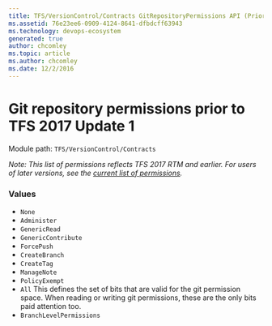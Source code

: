 ```yaml
---
title: TFS/VersionControl/Contracts GitRepositoryPermissions API (Prior to TFS 2017 Update 1) | Extensions for Azure DevOps Services
ms.assetid: 76e23ee6-0909-4124-8641-dfbdcff63943
ms.technology: devops-ecosystem
generated: true
author: chcomley
ms.topic: article
ms.author: chcomley
ms.date: 12/2/2016
---
```


# Git repository permissions prior to TFS 2017 Update 1

Module path: `TFS/VersionControl/Contracts`

*Note: This list of permissions reflects TFS 2017 RTM and earlier. For users of later versions, see
the [current list of permissions](GitRepositoryPermissions.md).*

### Values

* `None` 
* `Administer` 
* `GenericRead` 
* `GenericContribute` 
* `ForcePush` 
* `CreateBranch` 
* `CreateTag` 
* `ManageNote` 
* `PolicyExempt` 
* `All` This defines the set of bits that are valid for the git permission space. When reading or writing git permissions, these are the only bits paid attention too.
* `BranchLevelPermissions` 
